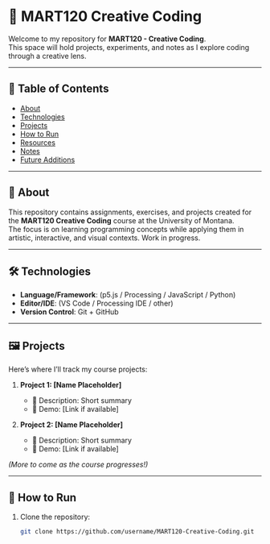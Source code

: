 # 🎨 MART120 Creative Coding

Welcome to my repository for **MART120 - Creative Coding**.  
This space will hold projects, experiments, and notes as I explore coding through a creative lens.  

---

## 📖 Table of Contents
- [About](#-about)
- [Technologies](#-technologies)
- [Projects](#-projects)
- [How to Run](#-how-to-run)
- [Resources](#-resources)
- [Notes](#-notes)
- [Future Additions](#-future-additions)

---

## 📝 About
This repository contains assignments, exercises, and projects created for the **MART120 Creative Coding** course at the University of Montana.  
The focus is on learning programming concepts while applying them in artistic, interactive, and visual contexts. Work in progress. 

---

## 🛠️ Technologies
- **Language/Framework**: (p5.js / Processing / JavaScript / Python)  
- **Editor/IDE**: (VS Code / Processing IDE / other)  
- **Version Control**: Git + GitHub  

---

## 🖼️ Projects
Here’s where I’ll track my course projects:

1. **Project 1: [Name Placeholder]**
   - 🔹 Description: Short summary  
   - 🔹 Demo: [Link if available]  

2. **Project 2: [Name Placeholder]**  
   - 🔹 Description: Short summary  
   - 🔹 Demo: [Link if available]  

*(More to come as the course progresses!)*

---

## 🚀 How to Run
1. Clone the repository:
   ```bash
   git clone https://github.com/username/MART120-Creative-Coding.git
